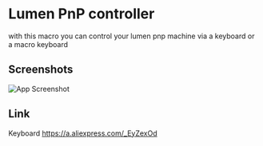 
# Lumen PnP controller 

with this macro you can control your lumen pnp machine via a keyboard or a macro keyboard 


## Screenshots

![App Screenshot](https://cdn.discordapp.com/attachments/814870897722523699/1275032440527917178/PXL_20240819_095846239.jpg?ex=66d2ea7e&is=66d198fe&hm=fdcdefef905644fe86e8975844e86e21bfe5f8970b14c45b4a06d5ca3f666665&)

## Link

Keyboard https://a.aliexpress.com/_EyZexOd
